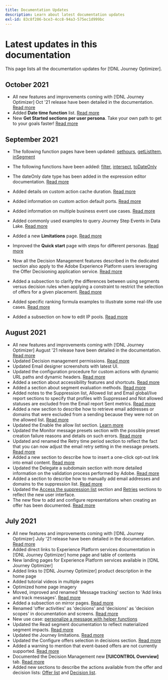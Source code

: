 ```yaml
---
title: Documentation Updates
description: Learn about latest documentation updates
exl-id: 83c8f206-bce3-4cc8-94a3-575ec1d999bc
---
```

# Latest updates in this documentation

This page lists all the documentation updates for [!DNL Journey Optimizer].


## October 2021

* All new features and improvements coming with [!DNL Journey Optimizer] Oct '21 release have been detailed in the documentation. [Read more](release-notes.md)
* Added **Date time function** list. [Read more](personalization/functions/dates.md)
* New **Get Started sections per user persona**. Take your own path to get to your goals faster! [Read more](quick-start.md)



## September 2021

* The following function pages have been updated: [sethours](building-journeys/functions/functionsethours.md), [getListItem](building-journeys/functions/functiongetlistitem.md), [inSegment](building-journeys/functions/functioninsegment.md)

* The following functions have been added: [filter](building-journeys/functions/functionfilter.md), [intersect](building-journeys/functions/functionintersect.md), [toDateOnly](building-journeys/functions/functiontodateonly.md)

* The dateOnly date type has been added in the expression editor documentation. [Read more](building-journeys/expression/data-types.md)

* Added details on custom action cache duration. [Read more](datasource/external-data-sources.md#section_wjp_nl5_nhb)

* Added information on custom action default ports. [Read more](action/about-custom-action-configuration.md#url-configuration)

* Added information on multiple business event use cases. [Read more](event/about-creating-business.md#multiple-business-events)

* Added commonly used examples to query Journey Step Events in Data Lake. [Read more](reports/query-examples.md)

* Added a new **Limitations** page. [Read more](limitations.md)

* Improved the **Quick start** page with steps for different personas. [Read more](quick-start.md)

<!--* Added a new section on how to define and personalize content for offers' representations. [Read more](offers/offer-library/creating-personalized-offers.md#content)-->

* Now all the Decision Management features described in the dedicated section also apply to the Adobe Experience Platform users leveraging the Offer Decisioning application service. [Read more](offers/get-started/starting-offer-decisioning.md)

* Added a subsection to clarify the differences between using segments versus decision rules when applying a constraint to restrict the selection of offers for a given placement. [Read more](offers/offer-activities/create-offer-activities.md#segments-vs-decision-rules)

* Added specific ranking formula examples to illustrate some real-life use cases. [Read more](offers/offer-library/create-ranking-formulas.md#ranking-formula-examples)

* Added a subsection on how to edit IP pools. [Read more](configuration/ip-pools.md#edit-ip-pool)

## August 2021

* All new features and improvements coming with [!DNL Journey Optimizer] August '21 release have been detailed in the documentation. [Read more](release-notes.md)
* Updated Decision management permissions. [Read more](administration/ootb-product-profiles.md)
* Updated Email designer screenshots with latest UI.
* Updated the configuration procedure for custom actions with dynamic URL paths and dynamic headers. [Read more](action/about-custom-action-configuration.md#url-configuration)
* Added a section about accessibility features and shortcuts. [Read more](user-interface.md#accessibility)
* Added a section about segment evaluation methods. [Read more](segment/about-segments.md#evaluation-method-in-journey-optimizer)
* Added notes to the Suppression list, Allowed list and Email global/live report sections to specify that profiles with Suppressed and Not allowed statuses are excluded from the Email report Sent metrics. [Read more](reports/email-global-report.md)
* Added a new section to describe how to retrieve email addresses or domains that were excluded from a sending because they were not on the allowed list. [Read more](allow-list.md#reporting)
* Updated the Enable the allow list section. [Learn more](allow-list.md#enable-allow-list)
* Updated the Monitor message presets section with the possible preset creation failure reasons and details on such errors. [Read more](configuration/message-presets.md#monitor-message-presets)
* Updated and renamed the Retry time period section to reflect the fact that you can now adjust the email retry setting in the message presets. [Read more](configuration/retries.md#retry-duration)
* Added a new section to describe how to insert a one-click opt-out link into email content. [Read more](message-tracking.md#one-click-opt-out-link)
* Updated the Delegate a subdomain section with more detailed information on the validation process performed by Adobe. [Read more](configuration/delegate-subdomain.md#subdomain-validation)
* Added a section to describe how to manually add email addresses and domains to the suppression list. [Read more](configuration/manage-suppression-list.md#add-addresses-and-domains)
* Updated the [Access the suppression list](configuration/manage-suppression-list.md#access-suppression-list) section and [Retries](configuration/retries.md) sections to reflect the new user interface.
* The new flow to add and configure representations when creating an offer has been documented. [Read more](offers/offer-library/creating-personalized-offers.md#representations)


## July 2021

* All new features and improvements coming with [!DNL Journey Optimizer] July '21 release have been detailed in the documentation. [Read more](release-notes.md)
* Added direct links to Experience Platform services documentation in [!DNL Journey Optimizer] home page and table of contents
* New landing pages for Experience Platform services available in [!DNL Journey Optimizer] 
* Added links to [!DNL Journey Optimizer] product description in the home page
* Added tutorial videos in multiple pages
* Optimized home page imagery
* Moved, improved and renamed 'Message tracking' section to 'Add links and track messages'. [Read more](message-tracking.md)
* Added a subsection on mirror pages. [Read more](message-tracking.md#mirror-page)
* Renamed 'offer activities' as 'decisions' and 'decisions' as 'decision scopes' in documentation and screens. [Read more](offers/get-started/starting-offer-decisioning.md)
* New use case: [personalize a message with helper functions](personalization/personalization-use-case-helper-functions.md)
* Updated the Read segment documentation to reflect materialized segment impacts. [Read more](building-journeys/read-segment.md)
* Updated the Journey limitations. [Read more](limitations.md)
* Updated the Configure offers selection in decisions section. [Read more](offers/offer-activities/configure-offer-selection.md)
* Added a warning to mention that event-based offers are not currently supported. [Read more](offers/offer-library/creating-personalized-offers.md#eligibility)
* Documented the Decision Management new **[!UICONTROL Overview]** tab. [Read more](offers/get-started/user-interface.md#overview)
* Added new sections to describe the actions available from the offer and decision lists: [Offer list](offers/offer-library/creating-personalized-offers.md#offer-list) and [Decision list](offers/offer-activities/create-offer-activities.md#decision-list).
